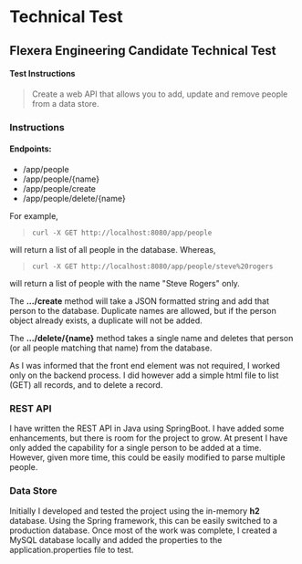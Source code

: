 # Technical Test

## Flexera Engineering Candidate Technical Test

#### Test Instructions

> Create a web API that allows you to add, update and remove people from a data store.

### Instructions

#### Endpoints:
* /app/people
* /app/people/{name}
* /app/people/create
* /app/people/delete/{name}

For example,
> `curl -X GET http://localhost:8080/app/people`

will return a list of all people in the database.  Whereas,

> `curl -X GET http://localhost:8080/app/people/steve%20rogers`

will return a list of people with the name "Steve Rogers" only.

The **.../create** method will take a JSON formatted string and add that person to the database.
Duplicate names are allowed, but if the person object already exists, a duplicate will not be added.

The **.../delete/{name}** method takes a single name and deletes that person (or all people matching that
 name) from the database.

As I was informed that the front end element was not required, I worked only on the backend process.
I did however add a simple html file to list (GET) all records, and to delete a record.

### REST API

I have written the REST API in Java using SpringBoot.  I have added some enhancements, but there is room
 for the project to grow.  At present I have only added the capability for a single person to be added at
  a time.  However, given more time, this could be easily modified to parse multiple people.

### Data Store

Initially I developed and tested the project using the in-memory **h2** database.  Using the Spring
 framework, this can be easily switched to a production database.  Once most of the work was complete, I
  created a MySQL database locally and added the properties to the application.properties file to test.
